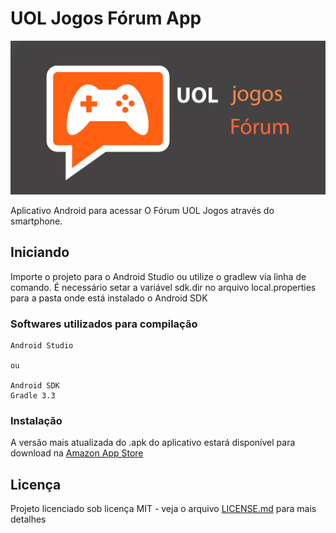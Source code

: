 # UOL Jogos Fórum App
![Alt text](app/App_logo/AmazonAppStore/General%20Assets/Promotional.jpg?raw=true "Title")

Aplicativo Android para acessar O Fórum UOL Jogos através do smartphone.

## Iniciando

Importe o projeto para o Android Studio ou utilize o gradlew via linha de comando. É necessário setar a variável sdk.dir no arquivo local.properties para a pasta onde está instalado o Android SDK

### Softwares utilizados para compilação

```
Android Studio

ou

Android SDK
Gradle 3.3
```

### Instalação

A versão mais atualizada do .apk do aplicativo estará disponível para download na [Amazon App Store](https://www.amazon.com.br/DeadRoolz-UOL-Jogos-F%C3%B3rum/dp/B0744F65H3/)


## Licença

Projeto licenciado sob licença MIT - veja o arquivo [LICENSE.md](LICENSE.md) para mais detalhes